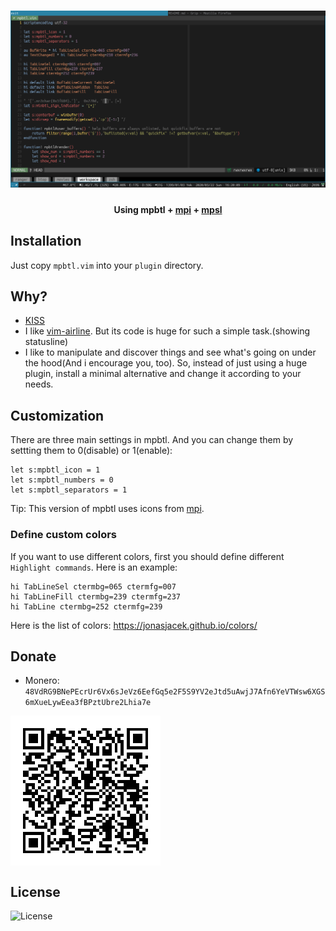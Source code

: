 <h1 align="center">
	<img width="900" src="assets/screenshot.png" alt="mpbtl">
    <br/>
    <h4 align="center">Using mpbtl + <a href="https://github.com/LinArcX/mpi">mpi</a> + <a href="https://github.com/LinArcX/mpsl">mpsl</a></h4>
</h1>

## Installation
Just copy `mpbtl.vim` into your `plugin` directory.

## Why?
- [KISS](https://en.wikipedia.org/wiki/KISS_principle)
- I like [vim-airline](https://github.com/vim-airline/vim-airline). But its code is huge for such a simple task.(showing statusline)
- I like to manipulate and discover things and see what's going on under the hood(And i encourage you, too). So, instead of just using a huge plugin, install a minimal alternative and change it according to your needs.

## Customization
There are three main settings in mpbtl. And you can change them by settting them to 0(disable) or 1(enable):

```
let s:mpbtl_icon = 1
let s:mpbtl_numbers = 0
let s:mpbtl_separators = 1
```

Tip: This version of mpbtl uses icons from [mpi](https://github.com/LinArcX/mpi).


### Define custom colors
If you want to use different colors, first you should define different `Highlight commands`. Here is an example:

```
hi TabLineSel ctermbg=065 ctermfg=007
hi TabLineFill ctermbg=239 ctermfg=237
hi TabLine ctermbg=252 ctermfg=239
```

Here is the list of colors: https://jonasjacek.github.io/colors/

## Donate
- Monero: `48VdRG9BNePEcrUr6Vx6sJeVz6EefGq5e2F5S9YV2eJtd5uAwjJ7Afn6YeVTWsw6XGS6mXueLywEea3fBPztUbre2Lhia7e`
<img src="assets/monero.png" align="center" />

## License
![License](https://img.shields.io/github/license/LinArcX/mpbtl.svg)
